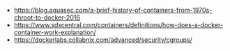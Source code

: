 - https://blog.aquasec.com/a-brief-history-of-containers-from-1970s-chroot-to-docker-2016
- https://www.sdxcentral.com/containers/definitions/how-does-a-docker-container-work-explanation/
- https://dockerlabs.collabnix.com/advanced/security/cgroups/
